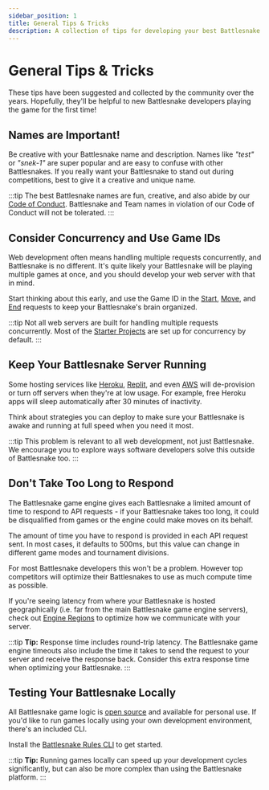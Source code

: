 ```yaml
---
sidebar_position: 1
title: General Tips & Tricks
description: A collection of tips for developing your best Battlesnake.
---
```


# General Tips & Tricks

These tips have been suggested and collected by the community over the years. Hopefully, they'll be helpful to new Battlesnake developers playing the game for the first time!

## Names are Important!

Be creative with your Battlesnake name and description. Names like _"test"_ or _"snek-1"_ are super popular and are easy to confuse with other Battlesnakes. If you really want your Battlesnake to stand out during competitions, best to give it a creative and unique name.

:::tip
The best Battlesnake names are fun, creative, and also abide by our [Code of Conduct](https://docs.battlesnake.com/policies/conduct/). Battlesnake and Team names in violation of our Code of Conduct will not be tolerated.
:::

## Consider Concurrency and Use Game IDs

Web development often means handling multiple requests concurrently, and Battlesnake is no different. It's quite likely your Battlesnake will be playing multiple games at once, and you should develop your web server with that in mind.

Start thinking about this early, and use the Game ID in the [Start](api/requests/start.md), [Move](api/requests/move.md), and [End](api/requests/end.md) requests to keep your Battlesnake's brain organized.

:::tip
Not all web servers are built for handling multiple requests concurrently. Most of the [Starter Projects](starter-projects.md) are set up for concurrency by default.
:::

## Keep Your Battlesnake Server Running

Some hosting services like [Heroku](https://www.heroku.com), [Replit](https://repl.it), and even [AWS](https://aws.amazon.com) will de-provision or turn off servers when they're at low usage. For example, free Heroku apps will sleep automatically after 30 minutes of inactivity.

Think about strategies you can deploy to make sure your Battlesnake is awake and running at full speed when you need it most.

:::tip
This problem is relevant to all web development, not just Battlesnake. We encourage you to explore ways software developers solve this outside of Battlesnake too.
:::

## Don't Take Too Long to Respond

The Battlesnake game engine gives each Battlesnake a limited amount of time to respond to API requests - if your Battlesnake takes too long, it could be disqualified from games or the engine could make moves on its behalf.

The amount of time you have to respond is provided in each API request sent. In most cases, it defaults to 500ms, but this value can change in different game modes and tournament divisions.

For most Battlesnake developers this won't be a problem. However top competitors will optimize their Battlesnakes to use as much compute time as possible.

If you're seeing latency from where your Battlesnake is hosted geographically (i.e. far from the main Battlesnake game engine servers), check out [Engine Regions](guides/tips/engine-regions.md) to optimize how we communicate with your server.

:::tip
**Tip:** Response time includes round-trip latency. The Battlesnake game engine timeouts also include the time it takes to send the request to your server and receive the response back. Consider this extra response time when optimizing your Battlesnake.
:::

## Testing Your Battlesnake Locally

All Battlesnake game logic is [open source](https://github.com/BattlesnakeOfficial/rules) and available for personal use. If you'd like to run games locally using your own development environment, there's an included CLI.

Install the [Battlesnake Rules CLI](https://github.com/BattlesnakeOfficial/rules/tree/main/cli) to get started.

:::tip
**Tip:** Running games locally can speed up your development cycles significantly, but can also be more complex than using the Battlesnake platform.
:::
